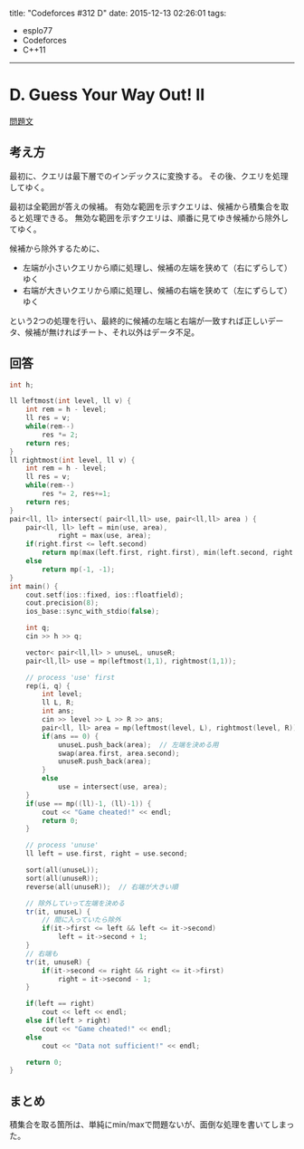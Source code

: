 title: "Codeforces #312 D"
date: 2015-12-13 02:26:01
tags:
- esplo77
- Codeforces
- C++11
---

# D. Guess Your Way Out! II
[問題文](http://codeforces.com/contest/558/problem/D)

## 考え方
最初に、クエリは最下層でのインデックスに変換する。
その後、クエリを処理してゆく。

最初は全範囲が答えの候補。
有効な範囲を示すクエリは、候補から積集合を取ると処理できる。
無効な範囲を示すクエリは、順番に見てゆき候補から除外してゆく。

候補から除外するために、

- 左端が小さいクエリから順に処理し、候補の左端を狭めて（右にずらして）ゆく
- 右端が大きいクエリから順に処理し、候補の右端を狭めて（左にずらして）ゆく

という2つの処理を行い、最終的に候補の左端と右端が一致すれば正しいデータ、候補が無ければチート、それ以外はデータ不足。

## 回答

```C++
int h;

ll leftmost(int level, ll v) {
    int rem = h - level;
    ll res = v;
    while(rem--)
        res *= 2;
    return res;
}
ll rightmost(int level, ll v) {
    int rem = h - level;
    ll res = v;
    while(rem--)
        res *= 2, res+=1;
    return res;
}
pair<ll, ll> intersect( pair<ll,ll> use, pair<ll,ll> area ) {
    pair<ll, ll> left = min(use, area),
            right = max(use, area);
    if(right.first <= left.second)
        return mp(max(left.first, right.first), min(left.second, right.second));
    else
        return mp(-1, -1);
}
int main() {
    cout.setf(ios::fixed, ios::floatfield);
    cout.precision(8);
    ios_base::sync_with_stdio(false);

    int q;
    cin >> h >> q;

    vector< pair<ll,ll> > unuseL, unuseR;
    pair<ll,ll> use = mp(leftmost(1,1), rightmost(1,1));

    // process 'use' first
    rep(i, q) {
        int level;
        ll L, R;
        int ans;
        cin >> level >> L >> R >> ans;
        pair<ll, ll> area = mp(leftmost(level, L), rightmost(level, R));
        if(ans == 0) {
            unuseL.push_back(area);  // 左端を決める用
            swap(area.first, area.second);
            unuseR.push_back(area);
        }
        else
            use = intersect(use, area);
    }
    if(use == mp((ll)-1, (ll)-1)) {
        cout << "Game cheated!" << endl;
        return 0;
    }

    // process 'unuse'
    ll left = use.first, right = use.second;

    sort(all(unuseL));
    sort(all(unuseR));
    reverse(all(unuseR));  // 右端が大きい順

    // 除外していって左端を決める
    tr(it, unuseL) {
        // 間に入っていたら除外
        if(it->first <= left && left <= it->second)
            left = it->second + 1;
    }
    // 右端も
    tr(it, unuseR) {
        if(it->second <= right && right <= it->first)
            right = it->second - 1;
    }

    if(left == right)
        cout << left << endl;
    else if(left > right)
        cout << "Game cheated!" << endl;
    else
        cout << "Data not sufficient!" << endl;

    return 0;
}
```

## まとめ
積集合を取る箇所は、単純にmin/maxで問題ないが、面倒な処理を書いてしまった。